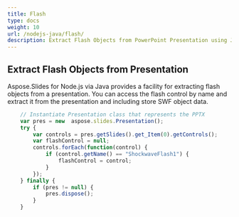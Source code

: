 ```yaml
---
title: Flash
type: docs
weight: 10
url: /nodejs-java/flash/
description: Extract Flash Objects from PowerPoint Presentation using Java
---
```


## **Extract Flash Objects from Presentation**

Aspose.Slides for Node.js via Java provides a facility for extracting flash objects from a presentation. You can access the flash control by name and extract it from the presentation and including store SWF object data.

```javascript
    // Instantiate Presentation class that represents the PPTX
    var pres = new  aspose.slides.Presentation();
    try {
        var controls = pres.getSlides().get_Item(0).getControls();
        var flashControl = null;
        controls.forEach(function(control) {
            if (control.getName() == "ShockwaveFlash1") {
                flashControl = control;
            }
        });
    } finally {
        if (pres != null) {
            pres.dispose();
        }
    }
```
